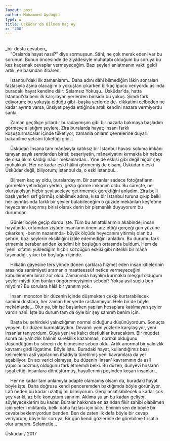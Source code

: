 ```yaml
---
layout: post
author: Muhammed Aydoğdu
type: w
title: Üsküdar'da Bilmem Kaç Ay
x: "200"
---
```


<br/>
_bir dosta cevaben_


<br/>
&nbsp;&nbsp;&nbsp;&nbsp;"Oralarda hayat nasıl?" diye sormuşsun. Sâhi, ne çok merak edeni var bu sorunun. Bunun öncesinde de ziyâdesiyle muhatabı olduğum bu soruya bu kez kaçamak cevaplar vermeyeceğim. Bazı şeyleri anlatmanın vakti geldi artık, en başından itibâren.

&nbsp;&nbsp;&nbsp;&nbsp;İstanbul'daki ilk zamanlarım.. Daha adını dâhi bilmediğim lâkin sonraları fazlasıyla âşina olacağım o yokuştan çıkarken birkaç ipucu veriyordu aslında buradaki hayat kendine dâir: Selamsız Yokuşu.. Üsküdar'da, hatta İstanbul'da beni ilk karşılayan yerlerden birisidir bu yokuş. Şimdi fark ediyorum; bu yokuşta olduğu gibi -başka yerlerde de- dikkatimi celbeden ne kadar ayrıntı varsa, ünsiyet peyda ettiğinde artık kendini nazara vermiyordu sanki.

&nbsp;&nbsp;&nbsp;&nbsp;Zaman geçtikçe yıllardır buradaymışım gibi bir nazarla bakmaya başladım görmeye alıştığım şeylere. Zîra buralarda hayat; insanı farklı koşuşturmacalar içinde tüketiyor, zamanla onların çevrelerine duyarlı bakabilme yetisini tükettiği gibi...

&nbsp;&nbsp;&nbsp;&nbsp;Üsküdar: İnsana tam mânâsıyla katıksız bir İstanbul havası soluma imkânı tanıyan sayılı semtlerden birisi; beşeriyetin, mâneviyatını kırmakta bir nebze de olsa âkim kaldığı nâdir mekanlardan.. Yine de eskisi gibi değil hiçbir şey muhakkak. Her ne kadar eski hâlini görmemiş de olsam, Üsküdar o eski Üsküdar değil, biliyorum; İstanbul da, o eski İstanbul...

&nbsp;&nbsp;&nbsp;&nbsp;Bilmem kaç ay oldu, buralardayım. Bir zamanlar sadece fotoğraflarını görmekle yetindiğim yerleri, gezip görme imkanım oldu. Bu süreçte, ne olursa olsun hiçbir şeyi aceleye getirmemek gerektiğini anladım. Zîra belli başlı yerleri sırf görmüş olabilmek adına, kısa bir İstanbul turuna çıkıp belki her ayrıntısında farklı bir şeyler bulabileceğim o güzide mekânları keşfetme heyecanını kaçırmış birisi olarak derin bir pişmanlık duyuyorum bu durumdan.

&nbsp;&nbsp;&nbsp;&nbsp;Günler böyle geçip durdu işte. Tüm bu anlattıklarımın akabinde; insan hayatında, ortamdan ziyâde insanların önem arz ettiği gerçeği gün yüzüne çıkarken; -benim nazarımda- büyük ölçüde heyecanını yitirmiş olan bu şehrin, bazı şeylerin eksikliğini izâle edemediğini anladım. Bu durumu fark etmemle beraber aniden kendimi bir boşluğun ortasında buldum. Hem de 'yeni' sıfatını yüklediğim hiçbir sözcüğün eskisi gibi nitelikli bir mânâ taşımadığı, yıkıcı bir boşluğun içinde.

&nbsp;&nbsp;&nbsp;&nbsp;Hilkatin gâyesine ters yönde dönen çarklara hizmet eden insan kitlelerinin arasında samimiyeti aramanın maatteessüf netice vermeyeceğini kabullenmem biraz zor oldu. Zamanında hayalini kurmakla meşgul olduğum şeyler miydi tüm bunları öngöremeyişimin sebebi? Yoksa asıl suçlu ben miydim? Bu sorulara hâlâ bir yanıtım yok..

&nbsp;&nbsp;&nbsp;&nbsp;İnsanı monoton bir düzenin içinde düşmekten çekip kurtarabilecek samimi dostlara, her zaman her yerde rastlanmıyor. Hele bir de böyle mekânlarda... Olur ya, bir işe başlarken yapılan hesaplara katılmayan şeyler vardır hani. İşte bu durum tam da öyle bir şey sanırım benim için.

&nbsp;&nbsp;&nbsp;&nbsp;Başta bu şehirdeki yalnızlığımın normal olduğunu düşünüyordum. Sonuçta yepyeni bir düzen kurmaktaydım. Devamlı yeni yüzlerle karşılaşıyor, yeni insanlar tanıyordum. Güya yeni ve kalıcı dostluklar kuracaktım. Bir müddet sonra bu yalnızlık hâlinin süreklilik kazanması, normal olduğunu düşündüğüm bu sürecin de bitmesine sebep oldu. Artık anormal bir yalnızlık kavramı girdi lûgatime. Böyle işte.. Buradaki hayat, kullandığımız bazı kelimelerin aslî yapılarının ifsâdıyla türetilmiş yeni kavramlara da yer açabiliyor. En acı verici olanıysa, bu düzenin 'insan' kavramının da aslî yapısını bozmuş olduğunu fark etmemdi belki. Bu düzen, dünyevî hırsların işgal ettiği insanlara dönüştürmüş, hayallerinin peşinden koşan insanları..

&nbsp;&nbsp;&nbsp;&nbsp;Her ne kadar tam anlamıyla adapte olamamış olsam da, buradaki hayat böyle işte. Daha doğrusu kendi penceremden baktığımda böyle görünüyor. Lâfı neden bu kadar uzattığımı bilmiyorum. Gerçi anlatılabilecek o kadar çok şey var ki, az bile konuştum sanırım. Aklıma şu an bu kadarı geliyor, söyleyeceklerim bu kadar. Buralar hakkında en azından fikir sahibi olabilmen için yeterli miktarda, belki daha fazlası için bile.. Eminim sen de böyle bir cevabı beklemiyordun benden. Ben de zaten ilk defa böyle bir cevap veriyorum, böyle bir soruya. Bir gün kendi gözlerinle de görebilme fırsatın olur umarım. Selametle...

Üsküdar / 2017

